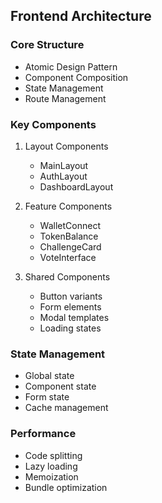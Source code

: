 ## Frontend Architecture

### Core Structure
- Atomic Design Pattern
- Component Composition
- State Management
- Route Management

### Key Components
1. Layout Components
   - MainLayout
   - AuthLayout
   - DashboardLayout

2. Feature Components
   - WalletConnect
   - TokenBalance
   - ChallengeCard
   - VoteInterface

3. Shared Components
   - Button variants
   - Form elements
   - Modal templates
   - Loading states

### State Management
- Global state
- Component state
- Form state
- Cache management

### Performance
- Code splitting
- Lazy loading
- Memoization
- Bundle optimization